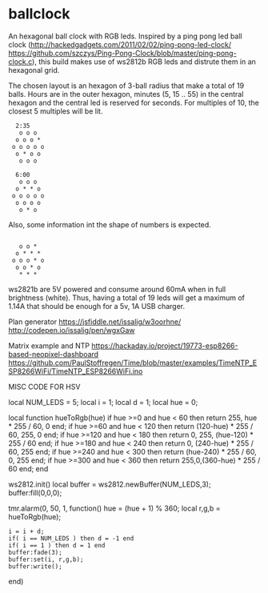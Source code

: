 # ballclock
An hexagonal ball clock with RGB leds.
Inspired by a ping pong led ball clock (http://hackedgadgets.com/2011/02/02/ping-pong-led-clock/ https://github.com/szczys/Ping-Pong-Clock/blob/master/ping-pong-clock.c), this build makes use of ws2812b RGB leds and distrute them in an hexagonal grid.

The chosen layout is an hexagon of 3-ball radius that make a total of 19 balls. Hours are in the outer hexagon, minutes (5, 15 .. 55) in the central hexagon and the central led is reserved for seconds. For multiples of 10, the closest 5 multiples will be lit.
```
  2:35
   o o o   
  o o o *  
 o o o o o 
  o * o o  
   o o o
```

```
  6:00
   o o o   
  o * * o
 o o o o o 
  o o o o  
   o * o
```

Also, some information int the shape of numbers is expected.

```

   o o *   
  o * * *
 o o o * o
  o o * o  
   * * *
```

ws2821b are 5V powered and consume around 60mA when in full brightness (white). Thus, having a total of 19 leds will get a maximum of 1.14A that should be enough for a 5v, 1A USB charger.

Plan generator
https://jsfiddle.net/issalig/w3oorhne/
http://codepen.io/issalig/pen/wgxGaw

Matrix example and NTP
https://hackaday.io/project/19773-esp8266-based-neopixel-dashboard
https://github.com/PaulStoffregen/Time/blob/master/examples/TimeNTP_ESP8266WiFi/TimeNTP_ESP8266WiFi.ino

MISC CODE FOR HSV

local NUM_LEDS = 5;
local i = 1;
local d = 1;
local hue = 0;

local function hueToRgb(hue)
    if hue >=0 and hue < 60  then return 255, hue * 255 / 60, 0 end;
    if hue >=60 and hue < 120  then return (120-hue) * 255 / 60, 255, 0 end;
    if hue >=120 and hue < 180  then return 0, 255, (hue-120) * 255 / 60 end;
    if hue >=180 and hue < 240  then return 0, (240-hue) * 255 / 60, 255 end;
    if hue >=240 and hue < 300  then return (hue-240) * 255 / 60, 0, 255 end;
    if hue >=300 and hue < 360  then return 255,0,(360-hue) * 255 / 60 end;
end

ws2812.init()
local buffer = ws2812.newBuffer(NUM_LEDS,3);
buffer:fill(0,0,0);

tmr.alarm(0, 50, 1, function()
    hue = (hue + 1) % 360;
    local r,g,b = hueToRgb(hue);

    i = i + d;
    if( i == NUM_LEDS ) then d = -1 end
    if( i == 1 ) then d = 1 end
    buffer:fade(3);
    buffer:set(i, r,g,b);
    buffer:write();
end)

